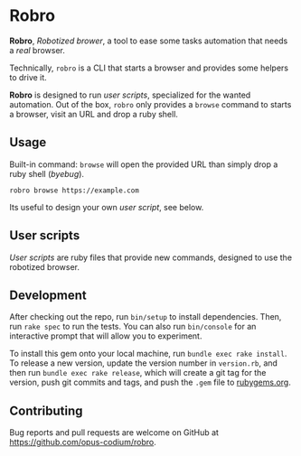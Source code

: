 # Robro

**Robro**, _Robotized brower_, a tool to ease some tasks automation that needs a _real_ browser.

Technically, `robro` is a CLI that starts a browser and provides some helpers to drive it.

**Robro** is designed to run _user scripts_, specialized for the wanted automation. Out of the box, `robro` only provides a `browse` command to starts a browser, visit an URL and drop a ruby shell.

## Usage

Built-in command: `browse` will open the provided URL than simply drop a ruby shell (_byebug_).

```
robro browse https://example.com
```

Its useful to design your own _user script_, see below.

## User scripts

_User scripts_ are ruby files that provide new commands, designed to use the robotized browser.

## Development

After checking out the repo, run `bin/setup` to install dependencies. Then, run `rake spec` to run the tests. You can also run `bin/console` for an interactive prompt that will allow you to experiment.

To install this gem onto your local machine, run `bundle exec rake install`. To release a new version, update the version number in `version.rb`, and then run `bundle exec rake release`, which will create a git tag for the version, push git commits and tags, and push the `.gem` file to [rubygems.org](https://rubygems.org).

## Contributing

Bug reports and pull requests are welcome on GitHub at https://github.com/opus-codium/robro.

